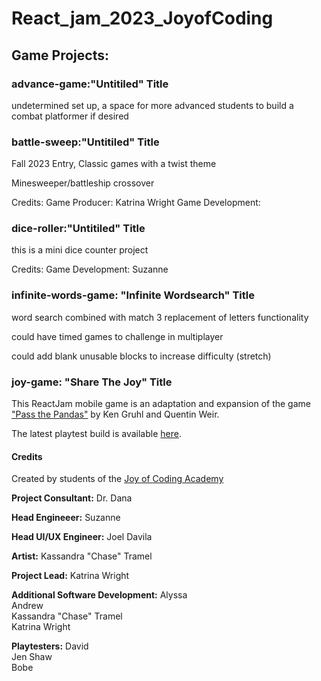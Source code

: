 # React_jam_2023_JoyofCoding

## Game Projects:

### advance-game:"Untitiled" Title
undetermined set up, a space for more advanced students to build a combat platformer if desired

### battle-sweep:"Untitiled" Title
Fall 2023 Entry, Classic games with a twist theme

Minesweeper/battleship crossover

Credits:
Game Producer: Katrina Wright
Game Development: 

### dice-roller:"Untitiled" Title
this is a mini dice counter project

Credits:
Game Development: Suzanne

### infinite-words-game: "Infinite Wordsearch" Title
word search combined with match 3 replacement of letters functionality

could have timed games to challenge in multiplayer

could add blank unusable blocks to increase difficulty (stretch)

### joy-game: "Share The Joy" Title
This ReactJam mobile game is an adaptation and expansion of the game ["Pass the Pandas"](https://www.ultraprogames.com/products/pass-the-pandas) by Ken Gruhl and Quentin Weir.

The latest playtest build is available [here](https://app.rune.ai/?__cli=1&gameUrl=https%3A%2F%2Fgames-production.rune.ai%2F120%2F10&multiplayer=1&playtest=1).
#### Credits

Created by students of the [Joy of Coding Academy](https://joyofcoding.academy/)

**Project Consultant:**
Dr. Dana

**Head Engineeer:**
Suzanne 

**Head UI/UX Engineer:**
Joel Davila

**Artist:**
Kassandra "Chase" Tramel

**Project Lead:**
Katrina Wright

**Additional Software Development:**
Alyssa  
Andrew  
Kassandra "Chase" Tramel  
Katrina Wright  

**Playtesters:**
David  
Jen Shaw  
Bobe  



